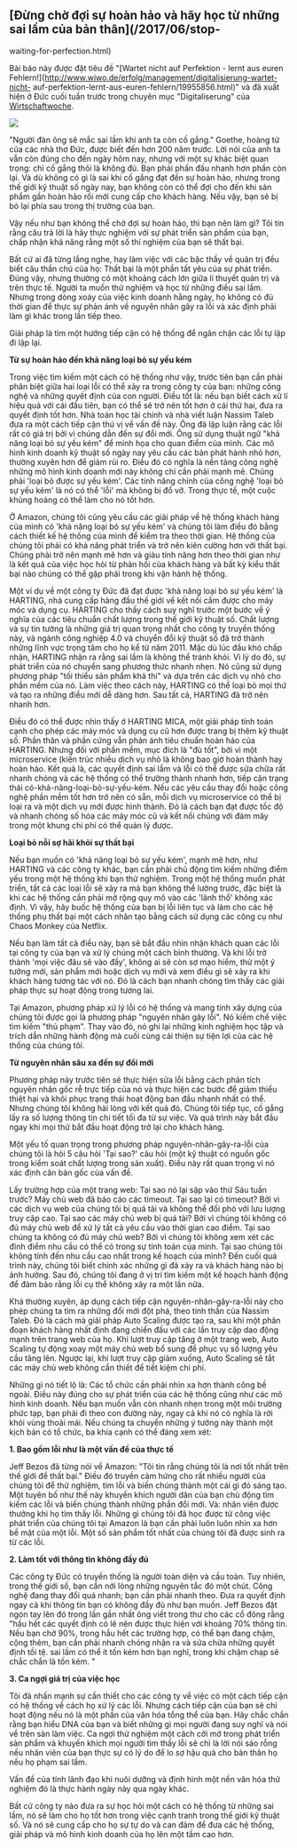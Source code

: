 ##  [Đừng chờ đợi sự hoàn hảo và hãy học từ những sai lầm của bản thân](/2017/06/stop-
waiting-for-perfection.html)


Bài báo này được đặt tiêu đề "[Wartet nicht auf Perfektion - lernt aus euren
Fehlern!](http://www.wiwo.de/erfolg/management/digitalisierung-wartet-nicht-
auf-perfektion-lernt-aus-euren-fehlern/19955856.html)" và đã xuất hiện ở Đức cuối tuần trước trong chuyên mục "Digitaliserung"
của [Wirtschaftwoche](http://www.wiwo.de).

![](/images/broken-car.jpg)

"Người đàn ông sẽ mắc sai lầm khi anh ta còn cố gắng." Goethe, hoàng tử của các nhà thơ Đức, được biết đến hơn 200 năm trước.
Lời nói của anh ta vẫn còn đúng cho đến ngày hôm nay, nhưng
với một sự khác biệt quan trọng: chỉ cố gắng thôi là không đủ. Bạn phải phấn đấu
nhanh hơn phần còn lại. Và dù không có gì là sai khi cố gắng đạt đến sự hoàn hảo, nhưng trong thế giới kỹ thuật số ngày nay,
bạn không còn có thể đợi cho đến khi sản phẩm gần hoàn hảo rồi mới cung cấp cho khách hàng. Nếu vậy, bạn sẽ bị bỏ lại phía sau trong thị trường của bạn.

Vậy nếu như bạn không thể chờ đợi sự hoàn hảo, thì bạn nên làm gì? Tôi tin rằng câu trả lời là hãy thực nghiệm với sự phát triển sản phầm của bạn,
chấp nhận khả năng rằng một số thí nghiệm của bạn sẽ thất bại.

Bất cứ ai đã từng lắng nghe, hay làm việc với các bậc thầy về quản trị đều biết câu thần chú của họ: Thất bại là một phần tất yêu của sự phát triển.
Đúng vậy, nhưng thường có một khoảng cách lớn giữa lí thuyết quản trị và trên thực tế. Người ta muốn thử nghiệm và học từ những điều sai lầm. Nhưng
trong dòng xoáy của việc kinh doanh hằng ngày, họ không có đủ thời gian để thực sự phản ánh về nguyên nhân gây ra lỗi và xác định phải làm gì khác
trong lần tiếp theo.

Giải pháp là tìm một hướng tiếp cận có hệ thống để ngăn chặn các lỗi tự lặp đi lặp lại.

**Từ sự hoàn hảo đến khả năng loại bỏ sự yếu kém**

Trong việc tìm kiếm một cách có hệ thống như vậy, trước tiên bạn cần phải phân biệt giữa hai loại lỗi có thể xảy ra trong công ty của bạn:
những công nghệ và những quyết định của con người. Điều tốt là: nếu bạn biết cách xử lí hiệu quả với cái đầu tiên, bạn có thể sẽ trở nên tốt hơn
ở cái thứ hai, đưa ra quyết định tốt hơn. Nhà toán học tài chính và nhà viết luận Nassim Taleb đưa ra một cách tiếp cận thú vị về vấn đề này.
Ông đã lập luận rằng các lỗi rất có giá trị bởi vì chúng dẫn đến sự đổi mới. Ông sử dụng thuật ngữ "khả năng loại bỏ sự yếu kém" để minh họa cho quan điểm của mình.
Các mô hình kinh doanh kỹ thuật số ngày nay yêu cầu các bản phát hành nhỏ hơn, thường xuyên hơn để giảm rủi ro. Điều đó có nghĩa là nền tảng công nghệ
những mô hình kinh doanh mới này không chỉ cần phải mạnh mẽ. Chúng phải 'loại bỏ được sự yếu kém'.
Các tính năng chính của công nghệ 'loại bỏ sự yếu kém' là nó có thể 'lỗi' mà không bị đổ vỡ.
Trong thực tế, một cuộc khủng hoảng có thể làm cho nó tốt hơn.

Ở Amazon, chúng tôi cũng yêu cầu các giải pháp về hệ thống khách hàng của mình có 'khả năng loại bỏ sự yếu kém' và chúng tôi làm điều đó bằng cách
thiết kế hệ thống của mình để kiểm tra theo thời gian. Hệ thống của chúng tôi phải có khả năng phát triển và trở nên kiên cường hơn với thất bại.
Chúng phải trở nên mạnh mẽ hơn và giàu tính năng hơn theo thời gian như là kết quả của việc học hỏi từ phản hồi của khách hàng và bất kỳ kiểu
thất bại nào chúng có thể gặp phải trong khi vận hành hệ thống.

Một ví dụ về một công ty Đức đã đạt được 'khả năng loại bỏ sự yếu kém' là HARTING,
nhà cung cấp hàng đầu thế giới về kết nối cắm được cho máy móc và dụng cụ. HARTING cho thấy cách suy nghĩ trước một bước về ý nghĩa của các
tiêu chuẩn chất lượng trong thế giới kỹ thuật số. Chất lượng và sự tin tưởng là những giá trị quan trọng nhất cho công ty truyền thống này,
và ngành công nghiệp 4.0 và chuyển đổi kỹ thuật số đã trở thành những lĩnh vực trọng tâm cho họ kể từ năm 2011.
Mặc dù lúc đầu khó chấp nhận, HARTING nhận ra rằng sai lầm là không thể tránh khỏi. Vì lý do đó, sự phát triển của nó chuyển sang phương thức nhanh nhẹn.
Nó cũng sử dụng phương pháp "tối thiểu sản phẩm khả thi" và dựa trên các dịch vụ nhỏ cho phần mềm của nó.
Làm việc theo cách này, HARTING có thể loại bỏ mọi thứ và tạo ra những điều mới dễ dàng hơn. Sau tất cả, HARTING đã trở nên nhanh hơn.

Điều đó có thể được nhìn thấy ở HARTING MICA, một giải pháp tính toán cạnh cho phép các máy móc và dụng cụ cũ hơn được trang bị thêm kỹ thuật số.
Phần thân và phần cứng vẫn phản ánh tiêu chuẩn hoàn hảo của HARTING. Nhưng đối với phần mềm, mục đích là "đủ tốt", bởi vì một microservice (kiến trúc
nhiều dịch vụ nhỏ là không bao giờ hoàn thành hay hoàn hảo. Kết quả là, các quyết định sai lầm và lỗi có thể được sửa chữa rất nhanh chóng
và các hệ thống có thể trưởng thành nhanh hơn, tiếp cận trạng thái có-khả-năng-loại-bỏ-sự-yếu-kém. Nếu các yêu cầu thay đổi hoặc công nghệ phần mềm
tốt hơn trở nên có sẵn, mỗi dịch vụ microservice có thể bị loại ra và một dịch vụ mới được hình thành. Đó là cách bạn đạt được tốc độ và nhanh chóng
số hóa các máy móc cũ và kết nối chúng với đám mây trong một khung chi phí có thể quản lý được.

**Loại bỏ nỗi sợ hãi khỏi sự thất bại**

Nếu bạn muốn có 'khả năng loại bỏ sự yếu kém', mạnh mẽ hơn, như HARTING và các công ty khác, bạn cần phải chủ động tìm kiếm những điểm yếu trong một hệ thống
khi bạn thử nghiệm. Trong một hệ thống muốn phát triển, tất cả các loại lỗi sẽ xảy ra mà bạn không thể lường trước, đặc biệt là khi các hệ thống cần phải
mở rộng quy mô vào các 'lãnh thổ' không xác định. Vì vậy, hãy buốc hệ thống của bạn bị lỗi liên tục và làm cho các hệ thống phụ thất bại một cách nhân tạo
bằng cách sử dụng các công cụ như Chaos Monkey của Netflix.

Nếu bạn làm tất cả điều này, bạn sẽ bắt đầu nhìn nhận khách quan các lỗi tại công ty của bạn và xử lý chúng một cách bình thường. Và khi lỗi trở thành
'mọi việc đâu sẽ vào đấy', không ai sẽ còn sợ mạo hiểm, thử một ý tưởng mới, sản phẩm mới hoặc dịch vụ mới và xem điều gì sẽ xảy ra khi khách hàng tương tác
với nó. Đó là cách bạn nhanh chóng tìm thấy các giải pháp thực sự hoạt động trong tương lai.

Tại Amazon, phương pháp xử lý lỗi có hệ thống và mang tính xây dựng của chúng tôi được gọi là phương pháp "nguyên nhân gây lỗi". Nó kiềm chế việc tìm kiếm
"thủ phạm". Thay vào đó, nó ghi lại những kinh nghiệm học tập và trích dẫn những hành động mà cuối cùng cải thiện sự tiện lợi của các hệ thống của chúng tôi.

**Từ nguyên nhân sâu xa đến sự đổi mới**

Phương pháp này trước tiên sẽ thực hiện sửa lỗi bằng cách phân tích nguyên nhân gốc rễ trực tiếp của nó và thực hiện các bước để giảm thiểu thiệt hại
và khôi phục trạng thái hoạt động ban đầu nhanh nhất có thể. Nhưng chúng tôi không hài lòng với kết quả đó. Chúng tôi tiếp tục, cố gắng lấy ra số
lượng thông tin chi tiết tối đa từ sự việc. Và quá trình này bắt đầu ngay khi mọi thứ bắt đầu hoạt động trở lại cho khách hàng.

Một yếu tố quan trọng trong phương pháp nguyên-nhân-gây-ra-lỗi của chúng tôi là hỏi 5 câu hỏi 'Tại sao?' câu hỏi (một kỹ thuật có nguồn gốc trong kiểm soát
chất lượng trong sản xuất). Điều này rất quan trọng vì nó xác định căn bản gốc của vấn đề.

Lấy trường hợp của một trang web: Tại sao nó lại sập vào thứ Sáu tuần trước? Máy chủ web đã báo cáo các timeout. Tại sao lại có timeout?
Bởi vì các dịch vụ web của chúng tôi bị quá tải và không thể đối phó với lưu lượng truy cập cao. Tại sao các máy chủ web bị quá tải? Bởi vì chúng tôi
không có đủ máy chủ web để xử lý tất cả yêu cầu vào thời gian cao điểm. Tại sao chúng ta không có đủ máy chủ web? Bởi vì chúng tôi không xem xét các
đỉnh điểm nhu cầu có thể có trong sự tính toán của mình. Tại sao chúng tôi không tính đến nhu cầu cao nhất trong kế hoạch của mình? Đến cuối quá trình này,
chúng tôi biết chính xác những gì đã xảy ra và khách hàng nào bị ảnh hưởng. Sau đó, chúng tôi đang ở vị trí tìm kiếm một kế hoạch hành động
để đảm bảo rằng lỗi cụ thể không xảy ra một lần nữa.

Khá thường xuyên, áp dụng cách tiếp cận nguyên-nhân-gây-ra-lỗi này cho phép chúng ta tìm ra những đổi mới đột phá, theo tinh thần của Nassim Taleb.
Đó là cách mà giải pháp Auto Scaling được tạo ra, sau khi một phân đoạn khách hàng nhất định đang chiến đấu với các lần truy cập dao động mạnh trên
trang web của họ. Khi lượt truy cập tăng ở một trang web, Auto Scaling tự động xoay một máy chủ web bổ sung để phục vụ số lượng yêu cầu tăng lên. Ngược lại,
khi lượt truy cập giảm xuống, Auto Scaling sẽ tắt các máy chủ web không cần thiết để tiết kiệm chi phí.

Những gì nó tiết lộ là: Các tổ chức cần phải nhìn xa hơn thành công bề ngoài. Điều này đúng cho sự phát triển của các hệ thống cũng như các mô hình kinh doanh.
Nếu bạn muốn vẫn còn nhanh nhẹn trong một môi trường phức tạp, bạn phải đi theo con đường này, ngay cả khi nó có nghĩa là rời khỏi vùng thoải mái.
Nếu chúng ta chuyển những ý tưởng này thành một kịch bản có tổ chức, ba khía cạnh có thể đáng xem xét:

**1\. Bao gồm lỗi như là một vấn đề của thực tế**

Jeff Bezos đã từng nói về Amazon: "Tôi tin rằng chúng tôi là nơi tốt nhất trên thế giới để thất bại." Điều đó truyền cảm hứng cho rất nhiều người của chúng tôi
để thử nghiệm, tìm lỗi và biến chúng thành một cái gì đó sáng tạo. Một tuyên bố như thế này khuyến khích người dân của bạn chủ động tìm kiếm các lỗi và biến
chúng thành những phần đổi mới. Và: nhân viên được thưởng khi họ tìm thấy lỗi. Những gì chúng tôi đã học được từ công việc phát triển của chúng tôi tại Amazon là
bạn cần phải luôn luôn nhìn xa hơn bề mặt của một lỗi. Một số sản phẩm tốt nhất của chúng tôi đã được sinh ra từ các lỗi.

**2\. Làm tốt với thông tin không đầy đủ**

Các công ty Đức có truyền thống là người toàn diện và cầu toàn. Tuy nhiên, trong thế giới số, bạn cần nới lỏng những nguyên tắc đó một chút. Công nghệ đang
thay đổi quá nhanh; bạn cần phải nhanh theo. Đưa ra quyết định ngay cả khi thông tin bạn có không đầy đủ như bạn muốn. Jeff Bezos đặt ngón tay lên đó
trong lần gần nhất ông viết trong thư cho các cổ đông rằng "hầu hết các quyết định có lẽ nên được thực hiện với khoảng 70% thông tin. Nếu bạn
chờ 90%, trong hầu hết các trường hợp, có thể bạn đang chậm, cộng thêm, bạn cần phải nhanh chóng nhận ra và sửa chữa những quyết định tồi tệ.
sai lầm có thể ít tốn kém hơn bạn nghĩ, trong khi chậm chạp sẽ chắc chắn là tốn kém. "

**3\. Ca ngợi giá trị của việc học**

Tôi đã nhấn mạnh sự cần thiết cho các công ty về việc có một cách tiếp cận có hệ thống về cách họ xử lý các lỗi. Nhưng cách tiếp cận của bạn sẽ chỉ
hoạt động nếu nó là một phần của văn hóa tổng thể của bạn. Hãy chắc chắn rằng bạn hiểu DNA của bạn và biết những gì mọi người đang suy nghĩ và
nói về trên sàn làm việc. Ca ngợi thử nghiệm một cách cởi mở trong phát triển sản phẩm và khuyến khích mọi người tìm thấy lỗi sẽ chỉ là lời nói sáo rỗng
nếu nhân viên của bạn thực sự có lý do để lo sợ hậu quả cho bản thân họ nếu họ phạm sai lầm.

Vấn đề của tính lãnh đạo khi nuôi dưỡng và định hình một nền văn hóa thử nghiệm đó là thực hành ngày này qua ngày khác.

Bất cứ công ty nào đưa ra sự học hỏi một cách có hệ thống từ những sai lầm, nó sẽ làm cho họ tốt hơn trong việc cạnh tranh trong thế giới kỹ thuật số.
Và nó sẽ cung cấp cho họ sự tự do và can đảm để đưa các hệ thống, giải pháp và mô hình kinh doanh của họ lên một tầm cao hơn.

